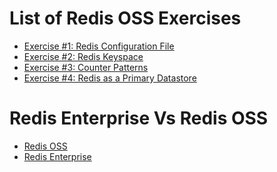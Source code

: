 # List of Redis OSS Exercises


- [Exercise #1: Redis Configuration File](https://github.com/ajeetraina/redis/tree/master/1/redis-conf)
- [Exercise #2: Redis Keyspace](https://github.com/ajeetraina/redis/blob/master/2/key%20space/README.md)
- [Exercise #3: Counter Patterns](https://github.com/ajeetraina/redis/blob/master/3/counting/README.md)
- [Exercise #4: Redis as a Primary Datastore]()


# Redis Enterprise Vs Redis OSS

- [Redis OSS]()
- [Redis Enterprise]()
